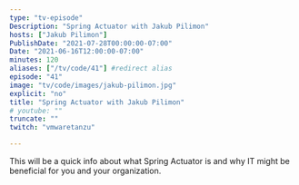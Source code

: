 ```yaml
---
type: "tv-episode"
Description: "Spring Actuator with Jakub Pilimon"
hosts: ["Jakub Pilimon"]
PublishDate: "2021-07-28T00:00:00-07:00"
Date: "2021-06-16T12:00:00-07:00"
minutes: 120
aliases: ["/tv/code/41"] #redirect alias
episode: "41"
image: "tv/code/images/jakub-pilimon.jpg"
explicit: "no"
title: "Spring Actuator with Jakub Pilimon"
# youtube: ""
truncate: ""
twitch: "vmwaretanzu"

---
```


This will be a quick info about what Spring Actuator is and why IT might be beneficial for you and your organization.